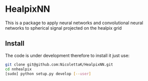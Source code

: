 # HealpixNN

This is a package to apply neural networks and convolutional neural networks to
spherical signal projected on the healpix grid


## Install
The code is under development therefore to install it just use:

```bash
git clone git@github.com:NicolettaK/HealpixNN.git
cd nnhealpix
[sudo] python setup.py develop [--user]
```
